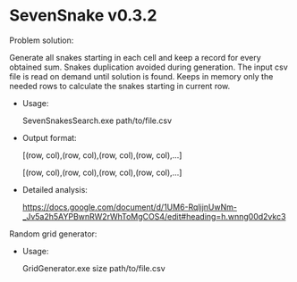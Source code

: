 # SevenSnake v0.3.2

Problem solution:

Generate all snakes starting in each cell and keep a record for every obtained sum. Snakes duplication avoided during generation. The input csv file is read on demand until solution is found. Keeps in memory only the needed rows to calculate the snakes starting in current row.

* Usage: 
    
    SevenSnakesSearch.exe path/to/file.csv

* Output format: 

    [(row, col),(row, col),(row, col),(row, col),...]
    
    [(row, col),(row, col),(row, col),(row, col),...]

* Detailed analysis: 

    https://docs.google.com/document/d/1UM6-RqlijnUwNm-_Jv5a2h5AYPBwnRW2rWhToMgCOS4/edit#heading=h.wnng00d2vkc3	

Random grid generator:

* Usage: 

   GridGenerator.exe size path/to/file.csv 
